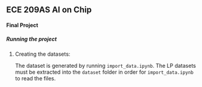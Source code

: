 ## ECE 209AS AI on Chip

#### Final Project

##### Running the project

1. Creating the datasets:

    The dataset is generated by running `import_data.ipynb`.
    The LP datasets must be extracted into the `dataset` folder in order for `import_data.ipynb` to read the files.
